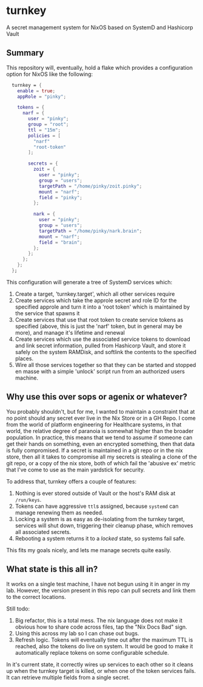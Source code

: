 # turnkey

A secret management system for NixOS based on SystemD and Hashicorp Vault

## Summary

This repository will, eventually, hold a flake which provides a configuration
option for NixOS like the following:


```nix
  turnkey = {
    enable = true;
    appRole = "pinky";

    tokens = {
      narf = {
        user = "pinky";
        group = "root";         
        ttl = "15m";
        policies = [
          "narf"  
          "root-token"
        ];

        secrets = {
          zoit = {
            user = "pinky";
            group = "users";
            targetPath = "/home/pinky/zoit.pinky";
            mount = "narf";
            field = "pinky";
          };

          nark = {
            user = "pinky";
            group = "users";
            targetPath = "/home/pinky/nark.brain";
            mount = "narf";
            field = "brain";
          };
        };
      };
    };
  };
```

This configuration will generate a tree of SystemD services which:

1. Create a target, 'turnkey.target', which all other services require
2. Create services which take the approle secret and role ID for the specified
   approle and turn it into a 'root token' which is maintained by the service
   that spawns it
3. Create services that use that root token to create service tokens as
   specified (above, this is just the 'narf' token, but in general may be
   more), and manage it's lifetime and renewal
4. Create services which use the associated service tokens to download and link
   secret information, pulled from Hashicorp Vault, and store it safely on the
   system RAMDisk, and softlink the contents to the specified places.
5. Wire all those services together so that they can be started and stopped en
   masse with a simple 'unlock' script run from an authorized users machine.

## Why use this over sops or agenix or whatever?

You probably shouldn't, but for me, I wanted to maintain a constraint that at
no point should any secret ever live in the Nix Store or in a GH Repo.  I come
from the world of platform engineering for Healthcare systems, in that world,
the relative degree of paranoia is somewhat higher than the broader population.
In practice, this means that we tend to assume if someone can get their hands
on something, even an encrypted something, then that data is fully compromised.
If a secret is maintained in a git repo or in the nix store, then all it takes
to compromise all my secrets is stealing a clone of the git repo, or a copy of
the nix store, both of which fail the 'abusive ex' metric that I've come to use
as the main yardstick for security.

To address that, turnkey offers a couple of features:

1. Nothing is ever stored outside of Vault or the host's RAM disk at
   `/run/keys`.
2. Tokens can have aggressive `ttl`s assigned, because `systemd` can manage
   renewing them as needed.
3. Locking a system is as easy as de-isolating from the turnkey target,
   services will shut down, triggering their cleanup phase, which removes all
   associated secrets.
4. Rebooting a system returns it to a _locked_ state, so systems fail safe.

This fits my goals nicely, and lets me manage secrets quite easily. 

## What state is this all in?

It works on a single test machine, I have not begun using it in anger in my
lab. However, the version present in this repo can pull secrets and link them
to the correct locations.

Still todo:

1. Big refactor, this is a total mess. The nix language does not make it
   obvious how to share code across files, tap the "Nix Docs Bad" sign.
2. Using this across my lab so I can chase out bugs.
3. Refresh logic. Tokens will eventually time out after the maximum TTL is
   reached, also the tokens do live on system. It would be good to make it
   automatically replace tokens on some configurable schedule.

In it's current state, it correctly wires up services to each other so it
cleans up when the turnkey target is killed, or when one of the token services
fails. It can retrieve multiple fields from a single secret.


